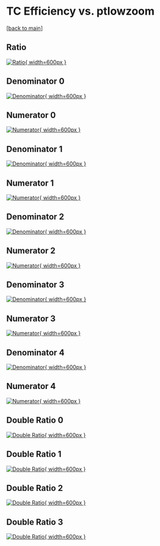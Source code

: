 # TC Efficiency vs. ptlowzoom

[[back to main](./)]



## Ratio

[![Ratio](../mtv/var/TC_loweta_0_-1_eff_ptlowzoom.png){ width=600px }](../mtv/var/TC_loweta_0_-1_eff_ptlowzoom.pdf)

## Denominator 0

[![Denominator](../mtv/den/TC_loweta_0_-1_eff_ptlowzoom_den0.png){ width=600px }](../mtv/den/TC_loweta_0_-1_eff_ptlowzoom_den0.pdf)

## Numerator 0

[![Numerator](../mtv/num/TC_loweta_0_-1_eff_ptlowzoom_num0.png){ width=600px }](../mtv/num/TC_loweta_0_-1_eff_ptlowzoom_num0.pdf)

## Denominator 1

[![Denominator](../mtv/den/TC_loweta_0_-1_eff_ptlowzoom_den1.png){ width=600px }](../mtv/den/TC_loweta_0_-1_eff_ptlowzoom_den1.pdf)

## Numerator 1

[![Numerator](../mtv/num/TC_loweta_0_-1_eff_ptlowzoom_num1.png){ width=600px }](../mtv/num/TC_loweta_0_-1_eff_ptlowzoom_num1.pdf)

## Denominator 2

[![Denominator](../mtv/den/TC_loweta_0_-1_eff_ptlowzoom_den2.png){ width=600px }](../mtv/den/TC_loweta_0_-1_eff_ptlowzoom_den2.pdf)

## Numerator 2

[![Numerator](../mtv/num/TC_loweta_0_-1_eff_ptlowzoom_num2.png){ width=600px }](../mtv/num/TC_loweta_0_-1_eff_ptlowzoom_num2.pdf)

## Denominator 3

[![Denominator](../mtv/den/TC_loweta_0_-1_eff_ptlowzoom_den3.png){ width=600px }](../mtv/den/TC_loweta_0_-1_eff_ptlowzoom_den3.pdf)

## Numerator 3

[![Numerator](../mtv/num/TC_loweta_0_-1_eff_ptlowzoom_num3.png){ width=600px }](../mtv/num/TC_loweta_0_-1_eff_ptlowzoom_num3.pdf)

## Denominator 4

[![Denominator](../mtv/den/TC_loweta_0_-1_eff_ptlowzoom_den4.png){ width=600px }](../mtv/den/TC_loweta_0_-1_eff_ptlowzoom_den4.pdf)

## Numerator 4

[![Numerator](../mtv/num/TC_loweta_0_-1_eff_ptlowzoom_num4.png){ width=600px }](../mtv/num/TC_loweta_0_-1_eff_ptlowzoom_num4.pdf)

## Double Ratio 0

[![Double Ratio](../mtv/ratio/TC_loweta_0_-1_eff_ptlowzoom_ratio0.png){ width=600px }](../mtv/ratio/TC_loweta_0_-1_eff_ptlowzoom_ratio0.pdf)

## Double Ratio 1

[![Double Ratio](../mtv/ratio/TC_loweta_0_-1_eff_ptlowzoom_ratio1.png){ width=600px }](../mtv/ratio/TC_loweta_0_-1_eff_ptlowzoom_ratio1.pdf)

## Double Ratio 2

[![Double Ratio](../mtv/ratio/TC_loweta_0_-1_eff_ptlowzoom_ratio2.png){ width=600px }](../mtv/ratio/TC_loweta_0_-1_eff_ptlowzoom_ratio2.pdf)

## Double Ratio 3

[![Double Ratio](../mtv/ratio/TC_loweta_0_-1_eff_ptlowzoom_ratio3.png){ width=600px }](../mtv/ratio/TC_loweta_0_-1_eff_ptlowzoom_ratio3.pdf)

